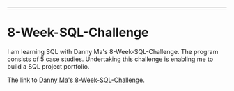 ----
# 8-Week-SQL-Challenge

I am learning SQL with Danny Ma's 8-Week-SQL-Challenge.  The program consists of 5 case studies.  Undertaking this challenge is enabling me to build a SQL project portfolio. 

The link to [Danny Ma's 8-Week-SQL-Challenge](https://8weeksqlchallenge.com/getting-started/).
